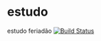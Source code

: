 # estudo
estudo feriadão
[![Build Status](https://app.travis-ci.com/AnoEma/estudo.svg?branch=master)](https://app.travis-ci.com/AnoEma/estudo)
